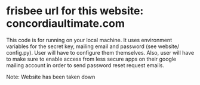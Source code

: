 # frisbee url for this website: concordiaultimate.com

This code is for running on your local machine. It uses environment variables for the secret key, mailing email and password (see website/
config.py). User will have to configure them themselves. Also, user will have to make sure to enable access from less secure apps on their 
google mailing account in order to send password reset request emails.

Note: Website has been taken down

